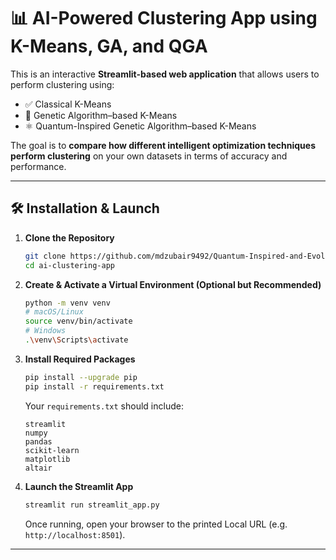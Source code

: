 # 📊 AI-Powered Clustering App using K-Means, GA, and QGA

This is an interactive **Streamlit-based web application** that allows users to perform clustering using:

- ✅ Classical K-Means  
- 🧬 Genetic Algorithm–based K-Means  
- ⚛️ Quantum-Inspired Genetic Algorithm–based K-Means  

The goal is to **compare how different intelligent optimization techniques perform clustering** on your own datasets in terms of accuracy and performance.

---

## 🛠️ Installation & Launch

1. **Clone the Repository**

    ```bash
    git clone https://github.com/mdzubair9492/Quantum-Inspired-and-Evolutionary-Clustering-Comparison-App.git
    cd ai-clustering-app
    ```

2. **Create & Activate a Virtual Environment (Optional but Recommended)**

    ```bash
    python -m venv venv
    # macOS/Linux
    source venv/bin/activate
    # Windows
    .\venv\Scripts\activate
    ```

3. **Install Required Packages**

    ```bash
    pip install --upgrade pip
    pip install -r requirements.txt
    ```

    Your `requirements.txt` should include:

    ```text
    streamlit
    numpy
    pandas
    scikit-learn
    matplotlib
    altair
    ```

4. **Launch the Streamlit App**

    ```bash
    streamlit run streamlit_app.py
    ```

    Once running, open your browser to the printed Local URL (e.g. `http://localhost:8501`).

---




